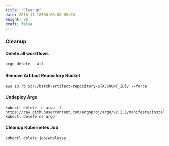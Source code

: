 ```yaml
---
title: "Cleanup"
date: 2018-11-18T00:00:00-05:00
weight: 90
draft: false
---
```


### Cleanup

#### Delete all workflows

```
argo delete --all
```

#### Remove Artifact Repository Bucket

```
aws s3 rb s3://batch-artifact-repository-${ACCOUNT_ID}/ --force
```

#### Undeploy Argo

```
kubectl delete -n argo -f https://raw.githubusercontent.com/argoproj/argo/v2.2.1/manifests/install.yaml
kubectl delete ns argo
```

#### Cleanup Kubernetes Job

```
kubectl delete job/whalesay
```
